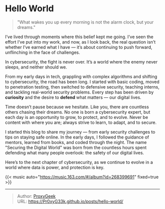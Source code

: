 # Hello World


> "What wakes you up every morning is not the alarm clock, but your dreams."

I’ve lived through moments where this belief kept me going. I’ve seen the effort I’ve put into my work, and now, as I look back, the real question isn’t whether I’ve earned what I have — it’s about continuing to push forward, unflinching in the face of challenges.

In cybersecurity, the fight is never over. It’s a world where the enemy never sleeps, and neither should we.

From my early days in tech, grappling with complex algorithms and shifting to cybersecurity, the road has been long. I started with basic coding, moved to penetration testing, then switched to defensive security, teaching interns, and tackling real-world security problems. Every step has been driven by **curiosity** and the desire to **defend** what matters — our digital lives.

Time doesn’t pause because we hesitate. Like you, there are countless others chasing their dreams. No one is born a cybersecurity expert, but each day is an opportunity to grow, to protect, and to evolve. Never be content with where you are; always strive to learn, to adapt, and to secure.

I started this blog to share my journey — from early security challenges to tips on staying safe online. In the early days, I followed the guidance of mentors, learned from books, and coded through the night. The name "Securing the Digital World" was born from the countless hours spent defending what many people overlook: the safety of our digital lives.

Here’s to the next chapter of cybersecurity, as we continue to evolve in a world where data is power, and protection is key.

{{< music auto="https://music.163.com/#/album?id=268399691" fixed=true >}}

<!--
![Снег падает без конца, покрывая души, как невидимый саван. Каждый снежинка — это забытое воспоминание, утерянный звук в безбрежной тишине. Здесь, в самом сердце зимы, когда ветер воет как зверь, человек идет, не зная точно, куда](images/coffee.jpg 'Человек продолжает идти, без цели, без вопросов, ведомый странной уверенностью, что всё уже написано, но всё равно он должен искать, снова и снова')
-->


---

> Author: [ProxyGeek](https://github.com/Pr0xyG33k)  
> URL: https://Pr0xyG33k.github.io/posts/hello-world/  

